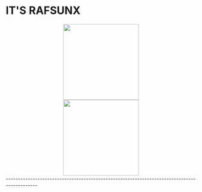 # IT'S RAFSUNX



<center>
<a href="https://github.com/anuraghazra/github-readme-stats">
  <img height=200 align="center" src="https://github-readme-stats.vercel.app/api?username=RAFSuNX&show_icons=true&theme=apprentice" />
</a>
</center>
<center>
<a href="https://github.com/anuraghazra/convoychat">
  <img height=200 align="center" src="https://github-readme-stats.vercel.app/api/top-langs?username=RAFSuNX&theme=apprentice&layout=compact&langs_count=8&card_width=320" />
</a>
</center>
-------------------------------------------------------------------------------------------
